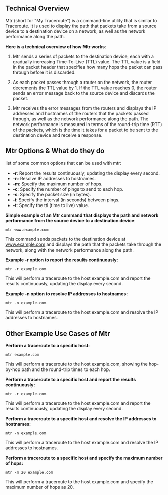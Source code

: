 ## Technical Overview

Mtr (short for "My Traceroute") is a command-line utility that is similar to Traceroute. It is used to display the path that packets take from a source device to a destination device on a network, as well as the network performance along the path.

**Here is a technical overview of how Mtr works**:

1. Mtr sends a series of packets to the destination device, each with a gradually increasing Time-To-Live (TTL) value. The TTL value is a field in the packet header that specifies how many hops the packet can pass through before it is discarded.

1. As each packet passes through a router on the network, the router decrements the TTL value by 1. If the TTL value reaches 0, the router sends an error message back to the source device and discards the packet.

1. Mtr receives the error messages from the routers and displays the IP addresses and hostnames of the routers that the packets passed through, as well as the network performance along the path. The network performance is measured in terms of the round-trip time (RTT) of the packets, which is the time it takes for a packet to be sent to the destination device and receive a response.

## Mtr Options & What do they do

list of some common options that can be used with mtr:

- **-r**: Report the results continuously, updating the display every second.
- **-n**: Resolve IP addresses to hostnames.
- **-m**: Specify the maximum number of hops.
- **-c**: Specify the number of pings to send to each hop.
- **-s**: Specify the packet size (in bytes).
- **-i**: Specify the interval (in seconds) between pings.
- **-t**: Specify the ttl (time to live) value.

**Simple example of an Mtr command that displays the path and network performance from the source device to a destination device**:

```
mtr www.example.com
```
This command sends packets to the destination device at www.example.com and displays the path that the packets take through the network, along with the network performance along the path.

**Example -r option to report the results continuously:**

```
mtr -r example.com
```
This will perform a traceroute to the host example.com and report the results continuously, updating the display every second.

**Example -n option to resolve IP addresses to hostnames:**

```
mtr -n example.com
```
This will perform a traceroute to the host example.com and resolve the IP addresses to hostnames.


## Other Example Use Cases of Mtr

**Perform a traceroute to a specific host:**

```
mtr example.com
```
This will perform a traceroute to the host example.com, showing the hop-by-hop path and the round-trip times to each hop.


**Perform a traceroute to a specific host and report the results continuously:**

```
mtr -r example.com
```
This will perform a traceroute to the host example.com and report the results continuously, updating the display every second.

**Perform a traceroute to a specific host and resolve the IP addresses to hostnames:**

```
mtr -n example.com
```
This will perform a traceroute to the host example.com and resolve the IP addresses to hostnames.

**Perform a traceroute to a specific host and specify the maximum number of hops:**

```
mtr -m 20 example.com
```
This will perform a traceroute to the host example.com and specify the maximum number of hops as 20.

